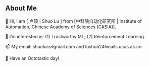 ## About Me
👋 Hi, I am [ 卢硕 | Shuo Lu ] from [中科院自动化研究所 | Institute of Automation, Chinese Academy of Sciences (CASIA)].

👀 I’m interested in: (1) Trustworthy ML; (2) Reinforcement Learning.

📫 My email: shuolucs🌀gmail.com and lushuo24🌀mails.ucas.ac.cn

🌱 Have an Octotastic day!

<!--
**shuolucs/shuolucs** is a ✨ _special_ ✨ repository because its `README.md` (this file) appears on your GitHub profile.

Here are some ideas to get you started:

- 🔭 I’m currently working on ...
- 🌱 I’m currently learning ...
- 👯 I’m looking to collaborate on ...
- 🤔 I’m looking for help with ...
- 💬 Ask me about ...
- 📫 How to reach me: ...
- 😄 Pronouns: ...
- ⚡ Fun fact: ...
-->
